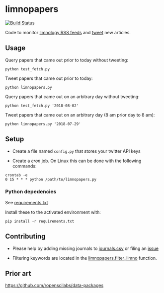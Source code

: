 # limnopapers

[![Build Status](https://api.travis-ci.org/jsta/limnopapers.png)](https://travis-ci.org/jsta/limnopapers)

Code to monitor [limnology RSS feeds](journals.csv) and [tweet](https://twitter.com/limno_papers) new articles.

## Usage

Query papers that came out prior to today without tweeting:

`python test_fetch.py`

Tweet papers that came out prior to today:

`python limnopapers.py`

Query papers that came out on an arbitrary day without tweeting:

`python test_fetch.py '2018-08-02'`

Tweet papers that came out on an arbitrary day (8 am prior day to 8 am):

`python limnopapers.py '2018-07-29'`

## Setup

* Create a file named `config.py` that stores your twitter API keys

* Create a _cron_ job. On Linux this can be done with the following commands:

```
crontab -e 
0 15 * * * python /path/to/limnopapers.py
```

### Python depedencies

See [requirements.txt](requirements.txt)

Install these to the activated environment with:

`pip install -r requirements.txt`

## Contributing

* Please help by adding missing journals to [journals.csv](journals.csv) or filing an [issue](https://github.com/jsta/limnopapers/issues)

* Filtering keywords are located in the [limnopapers.filter_limno](limnopapers.py) function.

## Prior art

https://github.com/ropenscilabs/data-packages
